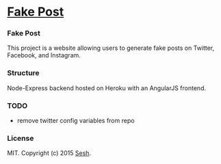 # [Fake Post](http://fakepost.com)

### Fake Post

This project is a website allowing users to generate fake posts on Twitter, Facebook, and Instagram.

### Structure

Node-Express backend hosted on Heroku with an AngularJS frontend.

### TODO

* remove twitter config variables from repo

### License

MIT. Copyright (c) 2015 [Sesh](http://seshapp.com).
